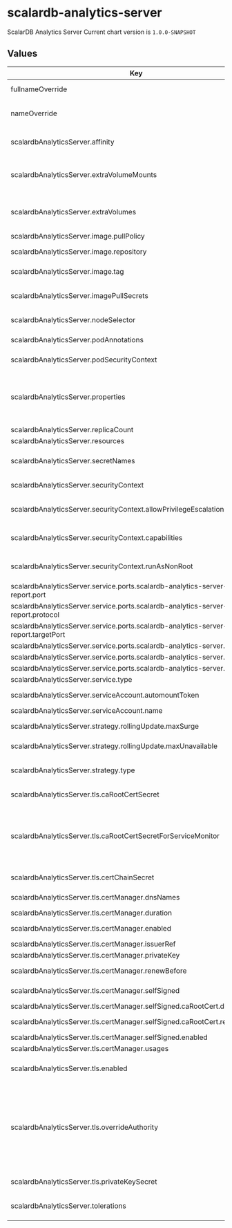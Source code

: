 # scalardb-analytics-server

ScalarDB Analytics Server
Current chart version is `1.0.0-SNAPSHOT`

## Values

| Key | Type | Default | Description |
|-----|------|---------|-------------|
| fullnameOverride | string | `""` | String to fully override scalardb-analytics-server.fullname template |
| nameOverride | string | `""` | String to partially override scalardb-analytics-server.fullname template (will maintain the release name) |
| scalardbAnalyticsServer.affinity | object | `{}` | The affinity/anti-affinity feature, greatly expands the types of constraints you can express. |
| scalardbAnalyticsServer.extraVolumeMounts | list | `[]` | Defines additional volume mounts. If you want to get a heap dump of the ScalarDB Analytics Server node, you need to mount a volume to make the dump file persistent. |
| scalardbAnalyticsServer.extraVolumes | list | `[]` | Defines additional volumes. If you want to get a heap dump of the ScalarDB Analytics Server node, you need to mount a volume to make the dump file persistent. |
| scalardbAnalyticsServer.image.pullPolicy | string | `"Never"` | Specify a image pulling policy. |
| scalardbAnalyticsServer.image.repository | string | `"local/scalardb-analytics-server"` | Docker image repository of ScalarDB Analytics Server. |
| scalardbAnalyticsServer.image.tag | string | `""` | Override the image tag whose default is the chart appVersion |
| scalardbAnalyticsServer.imagePullSecrets | list | `[]` | Optionally specify an array of imagePullSecrets. Secrets must be manually created in the namespace. |
| scalardbAnalyticsServer.nodeSelector | object | `{}` | nodeSelector is form of node selection constraint. |
| scalardbAnalyticsServer.podAnnotations | object | `{}` | Pod annotations for the scalardb-analytics-server deployment |
| scalardbAnalyticsServer.podSecurityContext | object | `{"seccompProfile":{"type":"RuntimeDefault"}}` | PodSecurityContext holds pod-level security attributes and common container settings. |
| scalardbAnalyticsServer.properties | object | The minimum template of database.properties is set by default. | The database.properties is created based on the values of scalardb-analytics-server.storageConfiguration by default. If you want to customize database.properties, you can override this value with your database.properties. |
| scalardbAnalyticsServer.replicaCount | int | `1` | Default values for number of replicas. |
| scalardbAnalyticsServer.resources | object | `{}` | Resources allowed to the pod. |
| scalardbAnalyticsServer.secretNames | list | `[]` | Secret name that includes sensitive data such as credentials. Each secret key is passed to Pod as environment variables using envFrom. |
| scalardbAnalyticsServer.securityContext | object | `{"allowPrivilegeEscalation":false,"capabilities":{"drop":["ALL"]},"runAsNonRoot":true}` | Setting security context at the pod applies those settings to all containers in the pod. |
| scalardbAnalyticsServer.securityContext.allowPrivilegeEscalation | bool | `false` | AllowPrivilegeEscalation controls whether a process can gain more privileges than its parent process |
| scalardbAnalyticsServer.securityContext.capabilities | object | `{"drop":["ALL"]}` | Capabilities (specifically, Linux capabilities), are used for permission management in Linux. Some capabilities are enabled by default |
| scalardbAnalyticsServer.securityContext.runAsNonRoot | bool | `true` | Containers should be run as a non-root user with the minimum required permissions (principle of least privilege) |
| scalardbAnalyticsServer.service.ports.scalardb-analytics-server-report.port | int | `11052` | ScalarDB Analytics Server port. |
| scalardbAnalyticsServer.service.ports.scalardb-analytics-server-report.protocol | string | `"TCP"` | ScalarDB Analytics Server protocol. |
| scalardbAnalyticsServer.service.ports.scalardb-analytics-server-report.targetPort | int | `11052` | ScalarDB Analytics Server target port. |
| scalardbAnalyticsServer.service.ports.scalardb-analytics-server.port | int | `50051` | ScalarDB Analytics Server port. |
| scalardbAnalyticsServer.service.ports.scalardb-analytics-server.protocol | string | `"TCP"` | ScalarDB Analytics Server protocol. |
| scalardbAnalyticsServer.service.ports.scalardb-analytics-server.targetPort | int | `50051` | ScalarDB Analytics Server target port. |
| scalardbAnalyticsServer.service.type | string | `"ClusterIP"` | service types in kubernetes. |
| scalardbAnalyticsServer.serviceAccount.automountToken | bool | `true` | Specify to mount a service account token or not |
| scalardbAnalyticsServer.serviceAccount.name | string | `""` | Name of the existing service account resource |
| scalardbAnalyticsServer.strategy.rollingUpdate.maxSurge | string | `"25%"` | The number of pods that can be created above the desired amount of pods during an update |
| scalardbAnalyticsServer.strategy.rollingUpdate.maxUnavailable | string | `"25%"` | The number of pods that can be unavailable during the update process |
| scalardbAnalyticsServer.strategy.type | string | `"RollingUpdate"` | New pods are added gradually, and old pods are terminated gradually, e.g: Recreate or RollingUpdate |
| scalardbAnalyticsServer.tls.caRootCertSecret | string | `""` | Name of the Secret containing the custom CA root certificate for TLS communication. |
| scalardbAnalyticsServer.tls.caRootCertSecretForServiceMonitor | string | `""` | Name of the Secret containing the CA root certificate for TLS communication on the metrics endpoint. Prometheus Operator retrieves the CA root certificate file from this secret resource. You must create this secret resource in the same namespace as Prometheus. |
| scalardbAnalyticsServer.tls.certChainSecret | string | `""` | Name of the Secret containing the certificate chain file used for TLS communication. |
| scalardbAnalyticsServer.tls.certManager.dnsNames | list | `["localhost"]` | Subject Alternative Name (SAN) of a certificate. |
| scalardbAnalyticsServer.tls.certManager.duration | string | `"8760h0m0s"` | Duration of a certificate. |
| scalardbAnalyticsServer.tls.certManager.enabled | bool | `false` | Use cert-manager to manage private key and certificate files. |
| scalardbAnalyticsServer.tls.certManager.issuerRef | object | `{}` | Issuer references of cert-manager. |
| scalardbAnalyticsServer.tls.certManager.privateKey | object | `{"algorithm":"ECDSA","encoding":"PKCS1","size":256}` | Configuration of a private key. |
| scalardbAnalyticsServer.tls.certManager.renewBefore | string | `"360h0m0s"` | How long before expiry a certificate should be renewed. |
| scalardbAnalyticsServer.tls.certManager.selfSigned | object | `{"caRootCert":{"duration":"8760h0m0s","renewBefore":"360h0m0s"},"enabled":false}` | Configuration of a certificate for self-signed CA. |
| scalardbAnalyticsServer.tls.certManager.selfSigned.caRootCert.duration | string | `"8760h0m0s"` | Duration of a self-signed CA certificate. |
| scalardbAnalyticsServer.tls.certManager.selfSigned.caRootCert.renewBefore | string | `"360h0m0s"` | How long before expiry a self-signed CA certificate should be renewed. |
| scalardbAnalyticsServer.tls.certManager.selfSigned.enabled | bool | `false` | Use self-signed CA. |
| scalardbAnalyticsServer.tls.certManager.usages | list | `["server auth","key encipherment","signing"]` | List of key usages. |
| scalardbAnalyticsServer.tls.enabled | bool | `false` | Enable TLS. You need to enable TLS when you use wire encryption feature of ScalarDB Analytics Server. |
| scalardbAnalyticsServer.tls.overrideAuthority | string | `""` | The custom authority for TLS communication. This doesn't change what host is actually connected. This is intended for testing, but may safely be used outside of tests as an alternative to DNS overrides. For example, you can specify the hostname presented in the certificate chain file that you set by using `scalardbAnalyticsServer.tls.certChainSecret`. This chart uses this value for startupProbe and livenessProbe. |
| scalardbAnalyticsServer.tls.privateKeySecret | string | `""` | Name of the Secret containing the private key file used for TLS communication. |
| scalardbAnalyticsServer.tolerations | list | `[]` | Tolerations are applied to pods, and allow (but do not require) the pods to schedule onto nodes with matching taints. |
